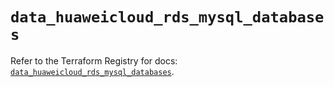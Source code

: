 # `data_huaweicloud_rds_mysql_databases`

Refer to the Terraform Registry for docs: [`data_huaweicloud_rds_mysql_databases`](https://registry.terraform.io/providers/huaweicloud/huaweicloud/1.71.1/docs/data-sources/rds_mysql_databases).
